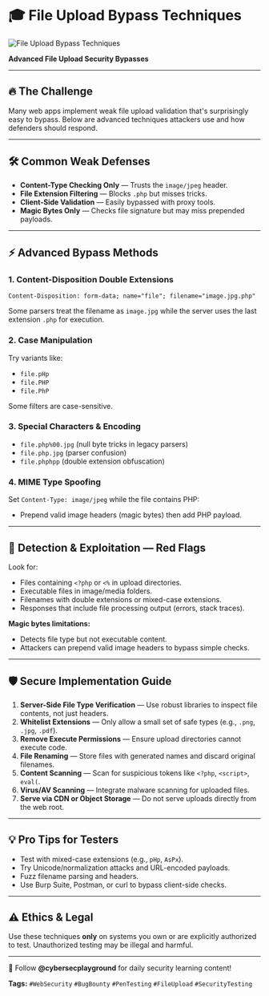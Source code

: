 # 🎓 File Upload Bypass Techniques
![File Upload Bypass Techniques](https://github.com/user-attachments/assets/a8184def-c882-4d72-9be6-f247faf58c34)

**Advanced File Upload Security Bypasses**

---

## 🔥 The Challenge
Many web apps implement weak file upload validation that's surprisingly easy to bypass. Below are advanced techniques attackers use and how defenders should respond.

---

## 🛠 Common Weak Defenses
- **Content-Type Checking Only** — Trusts the `image/jpeg` header.
- **File Extension Filtering** — Blocks `.php` but misses tricks.
- **Client-Side Validation** — Easily bypassed with proxy tools.
- **Magic Bytes Only** — Checks file signature but may miss prepended payloads.

---

## ⚡️ Advanced Bypass Methods

### 1. Content-Disposition Double Extensions
```
Content-Disposition: form-data; name="file"; filename="image.jpg.php"
```
Some parsers treat the filename as `image.jpg` while the server uses the last extension `.php` for execution.

### 2. Case Manipulation
Try variants like:
- `file.pHp`
- `file.PHP`
- `file.PhP`

Some filters are case-sensitive.

### 3. Special Characters & Encoding
- `file.php%00.jpg` (null byte tricks in legacy parsers)
- `file.php.jpg` (parser confusion)
- `file.phphpp` (double extension obfuscation)

### 4. MIME Type Spoofing
Set `Content-Type: image/jpeg` while the file contains PHP:
- Prepend valid image headers (magic bytes) then add PHP payload.

---

## 🎯 Detection & Exploitation — Red Flags
Look for:
- Files containing `<?php` or `<%` in upload directories.
- Executable files in image/media folders.
- Filenames with double extensions or mixed-case extensions.
- Responses that include file processing output (errors, stack traces).

**Magic bytes limitations:**
- Detects file type but not executable content.
- Attackers can prepend valid image headers to bypass simple checks.

---

## 🛡 Secure Implementation Guide
1. **Server-Side File Type Verification** — Use robust libraries to inspect file contents, not just headers.
2. **Whitelist Extensions** — Only allow a small set of safe types (e.g., `.png`, `.jpg`, `.pdf`).
3. **Remove Execute Permissions** — Ensure upload directories cannot execute code.
4. **File Renaming** — Store files with generated names and discard original filenames.
5. **Content Scanning** — Scan for suspicious tokens like `<?php`, `<script>`, `eval(`.
6. **Virus/AV Scanning** — Integrate malware scanning for uploaded files.
7. **Serve via CDN or Object Storage** — Do not serve uploads directly from the web root.

---

## 💡 Pro Tips for Testers
- Test with mixed-case extensions (e.g., `pHp`, `AsPx`).
- Try Unicode/normalization attacks and URL-encoded payloads.
- Fuzz filename parsing and headers.
- Use Burp Suite, Postman, or curl to bypass client-side checks.

---

## ⚠️ Ethics & Legal
Use these techniques **only** on systems you own or are explicitly authorized to test. Unauthorized testing may be illegal and harmful.

---

🔔 Follow **@cybersecplayground** for daily security learning content!

**Tags:** `#WebSecurity` `#BugBounty` `#PenTesting` `#FileUpload` `#SecurityTesting`
